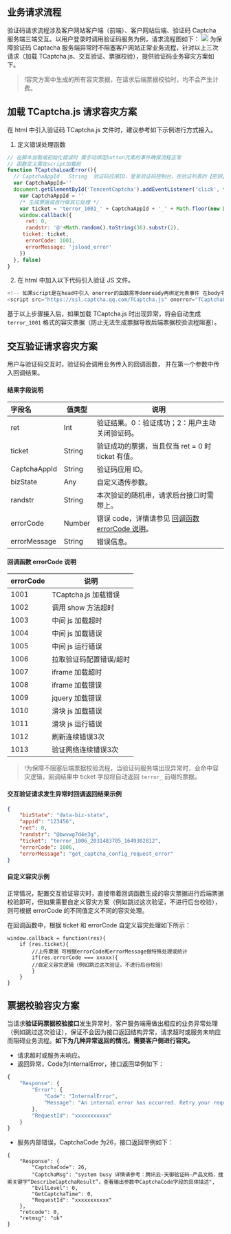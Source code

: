 ## 业务请求流程
验证码请求流程涉及客户网站客户端（前端）、客户网站后端、验证码 Captcha 服务端三端交互。以用户登录时调用验证码服务为例，请求流程图如下：
![](https://qcloudimg.tencent-cloud.cn/raw/1d3e8bf833d685eec0183a4079429006.png)
为保障验证码 Captacha 服务端异常时不阻塞客户网站正常业务流程，针对以上三次请求（加载 TCaptcha.js、交互验证、票据校验），提供验证码业务容灾方案如下。
> !容灾方案中生成的所有容灾票据，在请求后端票据校验时，均不会产生计费。

## 加载 TCaptcha.js 请求容灾方案
在 html 中引入验证码 TCaptcha.js 文件时，建议参考如下示例进行方式接入。
1. 定义错误处理函数
``` javascript
// 在脚本加载或初始化错误时 需手动绑定button元素的事件确保流程正常
// 函数定义需在script加载前
function TCaptchaLoadError(){
  // CaptchaAppId   String  验证码应用ID，登录验证码控制台，在验证列表的【密钥】列，即可查看到CaptchaAppId
  var CaptchaAppId=''
  document.getElementById('TencentCaptcha').addEventListener('click', function () {
    var CaptchaAppId = ''
    /* 生成票据或自行做其它处理 */
    var ticket = 'terror_1001_' + CaptchaAppId + '_' + Math.floor(new Date().getTime()/1000)
    window.callback({
      ret: 0,
      randstr: '@'+Math.random().toString(36).substr(2),
     ticket: ticket,
      errorCode: 1001,
      errorMessage: 'jsload_error'
    })
  }, false)
}
```
2. 在 html 中加入以下代码引入验证 JS 文件。
``` javascript
<!-- 如果script是在head中引入 onerror的函数需等domready再绑定元素事件 在body中加载无需等待 -->
<script src="https://ssl.captcha.qq.com/TCaptcha.js" onerror="TCaptchaLoadError()"></script>
```

基于以上步骤接入后，如果加载 TCaptcha.js 时出现异常，将会自动生成 `terror_1001` 格式的容灾票据（防止无法生成票据导致后端票据校验流程阻塞）。

## 交互验证请求容灾方案
用户与验证码交互时，验证码会调用业务传入的回调函数， 并在第一个参数中传入回调结果。

#### 结果字段说明

| 字段名       | 值类型 | 说明                                                       |
| :----------- | ------ | ---------------------------------------------------------- |
| ret          | Int    | 验证结果。0：验证成功；2：用户主动关闭验证码。             |
| ticket       | String | 验证成功的票据，当且仅当 ret = 0 时 ticket 有值。          |
| CaptchaAppId | String | 验证码应用 ID。                                            |
| bizState     | Any    | 自定义透传参数。                                           |
| randstr      | String | 本次验证的随机串，请求后台接口时需带上。                   |
| errorCode    | Number | 错误 code，详情请参见 [回调函数 errorCode 说明](#errCode)。|
| errorMessage | String | 错误信息。                                                  |

#### 回调函数 errorCode 说明[](id:errCode)

| errorCode | 说明                    |
| :-------- | ----------------------- |
| 1001      | TCaptcha.js 加载错误    |
| 1002      | 调用 show 方法超时      |
| 1003      | 中间 js 加载超时        |
| 1004      | 中间 js 加载错误        |
| 1005      | 中间 js 运行错误        |
| 1006      | 拉取验证码配置错误/超时 |
| 1007      | iframe 加载超时         |
| 1008      | iframe 加载错误         |
| 1009      | jquery 加载错误         |
| 1010      | 滑块 js 加载错误        |
| 1011      | 滑块 js 运行错误        |
| 1012      | 刷新连续错误3次         |
| 1013      | 验证网络连续错误3次     |
> !为保障不阻塞后端票据校验流程，当验证码服务端出现异常时，会命中容灾逻辑，回调结果中 ticket 字段将自动返回 `terror_` 前缀的票据。

#### 交互验证请求发生异常时回调返回结果示例
```json
{
    "bizState": "data-biz-state",
    "appid": "123456",
    "ret": 0,
    "randstr": "@bwvwg7d4e3q",
    "ticket": "terror_1006_2031483705_1649302812",
    "errorCode": 1006,
    "errorMessage": "get_captcha_config_request_error"
}
```

#### 自定义容灾示例
正常情况，配置交互验证容灾时，直接带着回调函数生成的容灾票据进行后端票据校验即可，但如果需要自定义容灾方案（例如跳过这次验证，不进行后台校验），则可根据 errorCode 的不同值定义不同的容灾处理。

在回调函数中，根据 ticket 和 errorCode 自定义容灾处理如下所示：
``` 
window.callback = function(res){
	if (res.ticket){
    	//上传票据 可根据errorCode和errorMessage做特殊处理或统计
		if(res.errorCode === xxxxx){
       	//自定义容灾逻辑（例如跳过这次验证，不进行后台校验）
		}
  	}
}
```


## 票据校验容灾方案
当请求**验证码票据校验接口**发生异常时，客户服务端需做出相应的业务异常处理（例如跳过这次验证），保证不会因为接口返回结构异常，请求超时或服务未响应而阻碍业务流程。**如下为几种异常返回的情况，需要客户侧进行容灾。**
- 请求超时或服务未响应。
- 返回异常，Code为InternalError，接口返回举例如下：
```php
{
    "Response": {
        "Error": {
            "Code": "InternalError",
            "Message": "An internal error has occurred. Retry your request, but if the problem persists, contact us."
        },
        "RequestId": "xxxxxxxxxxx"
    }
}
```
- 服务内部错误，CaptchaCode 为26，接口返回举例如下：
``` 
{
    "Response": {
        "CaptchaCode": 26,
        "CaptchaMsg": "system busy 详情请参考：腾讯云-天御验证码-产品文档，搜索关键字“DescribeCaptchaResult”，查看输出参数中CaptchaCode字段的具体描述",
        "EvilLevel": 0,
        "GetCaptchaTime": 0,
        "RequestId": "xxxxxxxxxxx"
    },
    "retcode": 0,
    "retmsg": "ok"
}
```

